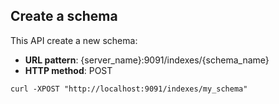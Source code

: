 ## Create a schema

This API create a new schema:

* **URL pattern**: {server_name}:9091/indexes/{schema_name}
* **HTTP method**: POST

```
curl -XPOST "http://localhost:9091/indexes/my_schema"
```